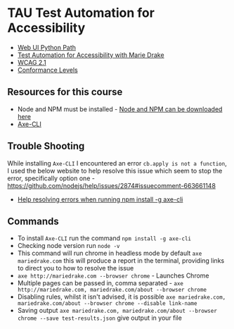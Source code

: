 # TAU Test Automation for Accessibility

- [Web UI Python Path](https://testautomationu.applitools.com/learningpaths.html?id=web-ui-python-path)
- [Test Automation for Accessibility with Marie Drake](https://testautomationu.applitools.com/accessibility-testing-tutorial/)  
- [WCAG 2.1](https://www.w3.org/TR/WCAG21/)
- [Conformance Levels](https://www.w3.org/WAI/WCAG21/Understanding/conformance/)

## Resources for this course

- Node and NPM must be installed - [Node and NPM can be downloaded here](https://nodejs.org/en/download/)
- [Axe-CLI](https://github.com/dequelabs/axe-cli)

## Trouble Shooting

While installing `Axe-CLI` I encountered an error `cb.apply is not a function`, I used the below website to help resolve this issue which seem to stop the error, specifically option one - https://github.com/nodejs/help/issues/2874#issuecomment-663661148

- [Help resolving errors when running npm install -g axe-cli](https://github.com/nodejs/help/issues/2874)

## Commands

- To install `Axe-CLI` run the command `npm install -g axe-cli`
- Checking node version run `node -v`
- This command will run chrome in headless mode by default `axe mariedrake.com` this will produce a report in the terminal, providing links to direct you to how to resolve the issue
- `axe http://mariedrake.com --browser chrome` - Launches Chrome
- Multiple pages can be passed in, comma separated - `axe http://mariedrake.com, mariedrake.com/about --browser chrome`
- Disabling rules, whilst it isn't advised, it is possible `axe mariedrake.com, mariedrake.com/about --browser chrome --disable link-name`
- Saving output `axe mariedrake.com, mariedrake.com/about --browser chrome --save test-results.json` give output in your file

